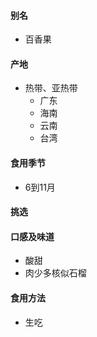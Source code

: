 #### 别名
* 百香果

#### 产地
* 热带、亚热带
  * 广东
  * 海南
  * 云南
  * 台湾

#### 食用季节
* 6到11月

#### 挑选

#### 口感及味道
* 酸甜
* 肉少多核似石榴

#### 食用方法
* 生吃